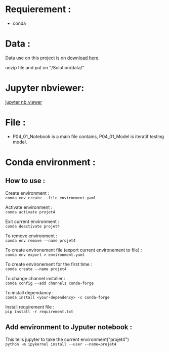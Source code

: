 # Requierement :

- conda

# Data :

Data use on this project is on <a href="https://s3-eu-west-1.amazonaws.com/static.oc-static.com/prod/courses/files/Parcours_data_scientist/Projet+-+Impl%C3%A9menter+un+mod%C3%A8le+de+scoring/Projet+Mise+en+prod+-+home-credit-default-risk.zip">download here</a>.<br>

unzip file and put on "/Solution/data/"

# Jupyter nbviewer:

<a href="https://nbviewer.jupyter.org/github/Seb-IX/Projet_4/blob/main/Solution/P04_01_notebook.ipynb">jupyter nb_viewer</a>

# File :

- P04_01_Notebook is a main file contains, P04_01_Model is iteratif testing model.

# Conda environment :

## How to use :

Create environment : <br>
`conda env create --file environment.yaml` <br>

Activate environment : <br>
`conda activate projet4`<br>

Exit current environment : <br>
`conda deactivate projet4`

To remove environment : <br>
`conda env remove --name projet4` <br>

To create environement file (export current environement to file) :<br>
`conda env export > environment.yaml` <br>

To create environement for the first time : <br>
`conda create --name projet4` <br>

To change channel installer : <br>
`conda config --add channels conda-forge` <br>

To install dependancy : <br>
`conda install <your-dependency> -c conda-forge` <br>

Install requirement file :<br>
`pip install -r requirement.txt`


## Add environment to Jyputer notebook :

This tells jupyter to take the current environment("projet4")<br>
`python -m ipykernel install --user --name=projet4`

